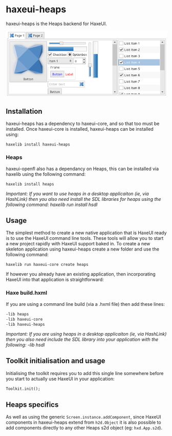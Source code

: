 haxeui-heaps
================================

haxeui-heaps is the Heaps backend for HaxeUI.

![](./_assets/haxeui-heaps-preview_no_border.png)

## Installation
haxeui-heaps has a dependency to haxeui-core, and so that too must be installed. Once haxeui-core is installed, haxeui-heaps can be installed using:

```
haxelib install haxeui-heaps
```

### Heaps
haxeui-openfl also has a dependancy on Heaps, this can be installed via haxelib using the following command:

```
haxelib install heaps
```

_Important: If you want to use heaps in a desktop applicaiton (ie, via HashLink) then you also need install the SDL libraries for heaps using the following command: haxelib run install hsdl_

## Usage
The simplest method to create a new native application that is HaxeUI ready is to use the HaxeUI command line tools. These tools will allow you to start a new project rapidly with HaxeUI support baked in. To create a new skeleton application using haxeui-heaps create a new folder and use the following command:

```
haxelib run haxeui-core create heaps
```

If however you already have an existing application, then incorporating HaxeUI into that application is straightforward:

### Haxe build.hxml

If you are using a command line build (via a .hxml file) then add these lines:

```
-lib heaps
-lib haxeui-core
-lib haxeui-heaps
```

_Important: If you are using heaps in a desktop applicaiton (ie, via HashLink) then you also need include the SDL library into your application with the following: -lib hsdl_

## Toolkit initialisation and usage
Initialising the toolkit requires you to add this single line somewhere before you start to actually use HaxeUI in your application:

```haxe
Toolkit.init();
```

## Heaps specifics
As well as using the generic `Screen.instance.addComponent`, since HaxeUI components in haxeui-heaps extend from `h2d.Object` it is also possible to add components directly to any other Heaps s2d object (eg: `hxd.App.s2d`).